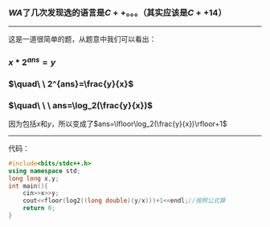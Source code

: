 ### $WA$了几次发现选的语言是$C++$。。。（其实应该是$C++14$）

------------
这是一道很简单的题，从题意中我们可以看出：
### $x\ast2^{ans}=y$
### $\quad\ \ 2^{ans}=\frac{y}{x}$
### $\quad\ \ \ ans=\log_2(\frac{y}{x})$
因为包括$x$和$y$，所以变成了$ans=\lfloor\log_2(\frac{y}{x})\rfloor+1$

------------
代码：
```cpp
#include<bits/stdc++.h>
using namespace std;
long long x,y;
int main(){
    cin>>x>>y;
    cout<<floor(log2((long double)(y/x)))+1<<endl;//按照公式算
    return 0;
}
```